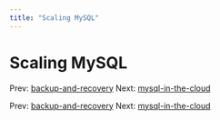 ```yaml
---
title: "Scaling MySQL"
---
```


# Scaling MySQL

Prev: [backup-and-recovery](backup-and-recovery.md)
Next: [mysql-in-the-cloud](mysql-in-the-cloud.md)

Prev: [backup-and-recovery](backup-and-recovery.md)
Next: [mysql-in-the-cloud](mysql-in-the-cloud.md)
